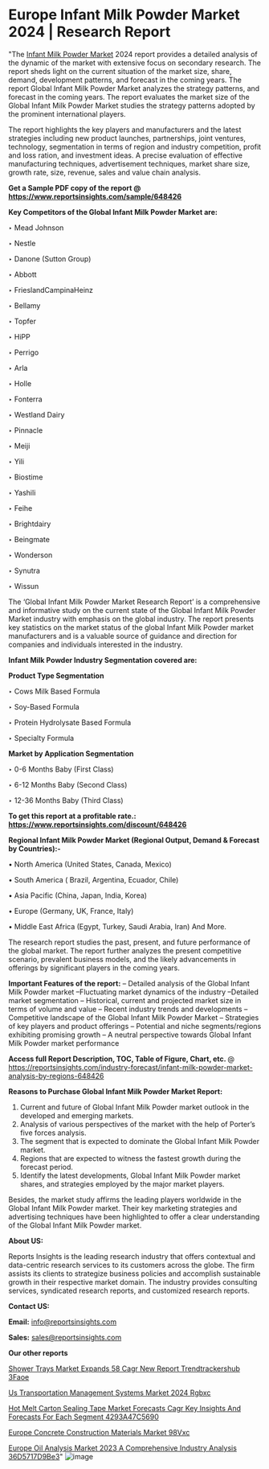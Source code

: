 # Europe Infant Milk Powder Market 2024 | Research Report

"The <a href=https://www.reportsinsights.com/sample/648426>Infant Milk Powder Market</a> 2024 report provides a detailed analysis of the dynamic of the market with extensive focus on secondary research. The report sheds light on the current situation of the market size, share, demand, development patterns, and forecast in the coming years. The report Global Infant Milk Powder Market analyzes the strategy patterns, and forecast in the coming years. The report evaluates the market size of the Global Infant Milk Powder Market studies the strategy patterns adopted by the prominent international players.

The report highlights the key players and manufacturers and the latest strategies including new product launches, partnerships, joint ventures, technology, segmentation in terms of region and industry competition, profit and loss ration, and investment ideas. A precise evaluation of effective manufacturing techniques, advertisement techniques, market share size, growth rate, size, revenue, sales and value chain analysis.

<strong>Get a Sample PDF copy of the report @ <a href=https://www.reportsinsights.com/sample/648426 style=color:#0000ff;>https://www.reportsinsights.com/sample/648426</a></strong>

<strong>Key Competitors of the Global Infant Milk Powder Market are:</strong>

‣ Mead Johnson

‣ Nestle

‣ Danone (Sutton Group)

‣ Abbott

‣ FrieslandCampinaHeinz

‣ Bellamy

‣ Topfer

‣ HiPP

‣ Perrigo

‣ Arla

‣ Holle

‣ Fonterra

‣ Westland Dairy

‣ Pinnacle

‣ Meiji

‣ Yili

‣ Biostime

‣ Yashili

‣ Feihe

‣ Brightdairy

‣ Beingmate

‣ Wonderson

‣ Synutra

‣ Wissun

The ‘Global Infant Milk Powder Market Research Report’ is a comprehensive and informative study on the current state of the Global Infant Milk Powder Market industry with emphasis on the global industry. The report presents key statistics on the market status of the global Infant Milk Powder market manufacturers and is a valuable source of guidance and direction for companies and individuals interested in the industry.

<strong>Infant Milk Powder Industry Segmentation covered are:</strong>

<strong>Product Type Segmentation</strong>

‣ Cows Milk Based Formula

‣ Soy-Based Formula

‣ Protein Hydrolysate Based Formula

‣ Specialty Formula

<strong>Market by Application Segmentation</strong>

‣ 0-6 Months Baby (First Class)

‣ 6-12 Months Baby (Second Class)

‣ 12-36 Months Baby (Third Class)

<strong>To get this report at a profitable rate.: <a href=https://www.reportsinsights.com/discount/648426 style=color:#0000ff;>https://www.reportsinsights.com/discount/648426</a></strong>

<strong>Regional Infant Milk Powder Market (Regional Output, Demand &amp; Forecast by Countries):-</strong>

• North America (United States, Canada, Mexico)

• South America ( Brazil, Argentina, Ecuador, Chile)

• Asia Pacific (China, Japan, India, Korea)

• Europe (Germany, UK, France, Italy)

• Middle East Africa (Egypt, Turkey, Saudi Arabia, Iran) And More.

The research report studies the past, present, and future performance of the global market. The report further analyzes the present competitive scenario, prevalent business models, and the likely advancements in offerings by significant players in the coming years.

<strong>Important Features of the report:</strong>
– Detailed analysis of the Global Infant Milk Powder market
–Fluctuating market dynamics of the industry
–Detailed market segmentation
– Historical, current and projected market size in terms of volume and value
– Recent industry trends and developments
– Competitive landscape of the Global Infant Milk Powder Market
– Strategies of key players and product offerings
– Potential and niche segments/regions exhibiting promising growth
– A neutral perspective towards Global Infant Milk Powder market performance

<strong>Access full Report Description, TOC, Table of Figure, Chart, etc. </strong>@   <a href=https://reportsinsights.com/industry-forecast/infant-milk-powder-market-analysis-by-regions-648426 style=color:#0000ff;>https://reportsinsights.com/industry-forecast/infant-milk-powder-market-analysis-by-regions-648426</a>

<strong>Reasons to Purchase Global Infant Milk Powder Market Report:</strong>
1. Current and future of Global Infant Milk Powder market outlook in the developed and emerging markets.
2. Analysis of various perspectives of the market with the help of Porter’s five forces analysis.
3. The segment that is expected to dominate the Global Infant Milk Powder market.
4. Regions that are expected to witness the fastest growth during the forecast period.
5. Identify the latest developments, Global Infant Milk Powder market shares, and strategies employed by the major market players.

Besides, the market study affirms the leading players worldwide in the Global Infant Milk Powder market. Their key marketing strategies and advertising techniques have been highlighted to offer a clear understanding of the Global Infant Milk Powder market.

<strong><strong>About US</strong>:</strong>

Reports Insights is the leading research industry that offers contextual and data-centric research services to its customers across the globe. The firm assists its clients to strategize business policies and accomplish sustainable growth in their respective market domain. The industry provides consulting services, syndicated research reports, and customized research reports.

<strong>Contact US:</strong>

<p class=><b>Email:</b> <a href=mailto:info@reportsinsights.com>info@reportsinsights.com</a></p>
<p class=><b>Sales:</b> <a href=mailto:sales@reportsinsights.com>sales@reportsinsights.com</a></p>

<strong>Our other reports</strong>

<a href=https://www.linkedin.com/pulse/shower-trays-market-expands-58-cagr-new-report-trendtrackershub-3faoe/>Shower Trays Market Expands 58 Cagr New Report Trendtrackershub 3Faoe</a>

<a href=https://www.linkedin.com/pulse/us-transportation-management-systems-market-2024-rgbxc/>Us Transportation Management Systems Market 2024 Rgbxc</a>

<a href=https://medium.com/@anuragakarte041/hot-melt-carton-sealing-tape-market-forecasts-cagr-key-insights-and-forecasts-for-each-segment-4293a47c5690>Hot Melt Carton Sealing Tape Market Forecasts Cagr Key Insights And Forecasts For Each Segment 4293A47C5690</a>

<a href=https://www.linkedin.com/pulse/europe-concrete-construction-materials-market-98vxc/>Europe Concrete Construction Materials Market 98Vxc</a>

<a href=https://medium.com/@yadavahaan91/europe-oil-analysis-market-2023-a-comprehensive-industry-analysis-36d5717d9be3>Europe Oil Analysis Market 2023 A Comprehensive Industry Analysis 36D5717D9Be3</a>"
![image](https://github.com/aanak123/RIMarketer1/assets/158471119/4b1b5455-c644-4101-a2b8-53aa904b3f22)
